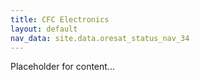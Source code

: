 ```yaml
---
title: CFC Electronics
layout: default
nav_data: site.data.oresat_status_nav_34
---
```



Placeholder for content...
